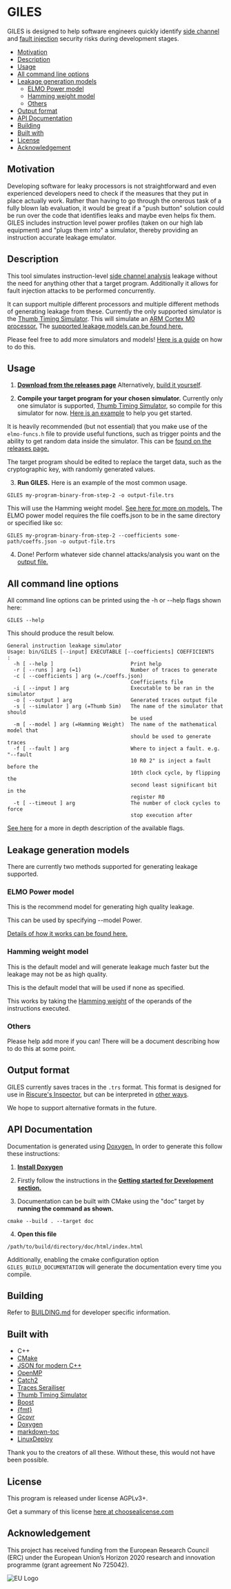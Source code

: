 # GILES

GILES is designed to help software engineers quickly identify
[side channel](https://en.wikipedia.org/wiki/Side-channel_attack) and
[fault injection](https://en.wikipedia.org/wiki/Fault_injection)
security risks during development stages.

<!-- toc -->

- [Motivation](#motivation)
- [Description](#description)
- [Usage](#usage)
- [All command line options](#all-command-line-options)
- [Leakage generation models](#leakage-generation-models)
  * [ELMO Power model](#elmo-power-model)
  * [Hamming weight model](#hamming-weight-model)
  * [Others](#others)
- [Output format](#output-format)
- [API Documentation](#api-documentation)
- [Building](#building)
- [Built with](#built-with)
- [License](#license)
- [Acknowledgement](#acknowledgement)

<!-- tocstop -->

## Motivation

Developing software for leaky processors is not straightforward and even
experienced developers need to check if the measures that they put in place 
actually work. Rather than having to go through the onerous task of a fully
blown lab evaluation, it would be great if a "push button" solution could be
run over the code that identifies leaks and maybe even helps fix them.
GILES includes instruction level power profiles
(taken on our high lab equipment) and "plugs them into" a simulator,
thereby providing an instruction accurate leakage emulator.

## Description

This tool simulates instruction-level
[side channel analysis](https://en.wikipedia.org/wiki/Side-channel_attack)
leakage without the need for anything other that a target program.
Additionally it allows for fault injection attacks to be performed concurrently.

It can support multiple different processors and multiple different methods of 
generating leakage from these.
Currently the only supported simulator is the
[Thumb Timing Simulator](https://github.com/bristol-sca/thumb-sim).
This will simulate an
[ARM Cortex M0 processor.](https://developer.arm.com/products/processors/cortex-m/cortex-m0)
The [supported leakage models can be found here.](#leakage-generation-models)

Please feel free to add more simulators and models!
[Here is a guide](Adding_Models_and_Simulators.md) on how to do this.

## Usage

1) **[Download from the releases page](https://github.com/bristol-sca/GILES/releases)**
Alternatively, [build it yourself](#building).

2) **Compile your target program for your chosen simulator.**
Currently only one simulator is supported,
[Thumb Timing Simulator](https://github.com/bristol-sca/thumb-sim),
so compile for this simulator for now.
[Here is an example](https://github.com/bristol-sca/thumb-sim/tree/master/example)
to help you get started.

It is heavily recommended (but not essential) that you make use of the
`elmo-funcs.h` file to provide useful functions, such as trigger points and the
ability to get random data inside the simulator. This can be 
[found on the releases page.](https://github.com/bristol-sca/GILES/releases)


The target program should be edited to replace the target
data, such as the cryptographic key, with randomly generated values.

3) **Run GILES.**
Here is an example of the most common usage.
```
GILES my-program-binary-from-step-2 -o output-file.trs
```
This will use the Hamming weight model.
[See here for more on models.](#leakage-generation-models)
The ELMO power model requires the file coeffs.json to be in the same directory 
or specified like so:
```
GILES my-program-binary-from-step-2 --coefficients some-path/coeffs.json -o output-file.trs
```

4) Done! Perform whatever side channel attacks/analysis you want on the
[output file.](#output-format)

## All command line options
All command line options can be printed using the -h or --help flags shown here:
```
GILES --help
```
This should produce the result below.
```
General instruction leakage simulator
Usage: bin/GILES [--input] EXECUTABLE [--coefficients] COEFFICIENTS
:
  -h [ --help ]                         Print help
  -r [ --runs ] arg (=1)                Number of traces to generate
  -c [ --coefficients ] arg (=./coeffs.json)
                                        Coefficients file
  -i [ --input ] arg                    Executable to be ran in the simulator
  -o [ --output ] arg                   Generated traces output file
  -s [ --simulator ] arg (=Thumb Sim)   The name of the simulator that should 
                                        be used
  -m [ --model ] arg (=Hamming Weight)  The name of the mathematical model that
                                        should be used to generate traces
  -f [ --fault ] arg                    Where to inject a fault. e.g. "--fault 
                                        10 R0 2" is inject a fault before the 
                                        10th clock cycle, by flipping the 
                                        second least significant bit in the 
                                        register R0
  -t [ --timeout ] arg                  The number of clock cycles to force 
                                        stop execution after
```

[See here](OPTIONS.md) for a more in depth description of the available flags.

## Leakage generation models

There are currently two methods supported for generating leakage supported.

### ELMO Power model

This is the recommend model for generating high quality leakage.

This can be used by specifying --model Power.

[Details of how it works can be found here.](https://www.usenix.org/conference/usenixsecurity17/technical-sessions/presentation/mccann)

### Hamming weight model

This is the default model and will generate leakage much faster but the
leakage may not be as high quality.

This is the default model that will be used if none as specified.

This works by taking the
[Hamming weight](https://en.wikipedia.org/wiki/Hamming_weight)
of the operands of the instructions executed.

### Others

Please help add more if you can!
There will be a document describing how to do this at some point.

## Output format

GILES currently saves traces in the `.trs` format.
This format is designed for use in
[Riscure's Inspector](https://www.riscure.com/security-tools/inspector-sca/),
but can be interpreted in
[other ways](https://github.com/Riscure/python-trsfile).

We hope to support alternative formats in the future.

## API Documentation

Documentation is generated using
[Doxygen.](http://www.doxygen.nl/) In order to generate this
follow these instructions:

1) [**Install Doxygen**](http://www.doxygen.nl/download.html)

2) Firstly follow the instructions in the
[**Getting started for Development section.**](BUILDING.md#getting-started-for-development)

3) Documentation can be built with CMake using the "doc" target by **running the
command as shown.**
```
cmake --build . --target doc
```

4) **Open this file**
```
/path/to/build/directory/doc/html/index.html
```

Additionally, enabling the cmake configuration option
`GILES_BUILD_DOCUMENTATION` will generate the documentation every
time you compile.

## Building

Refer to [BUILDING.md](BUILDING.md) for developer specific information.

## Built with

- C++
- [CMake](https://cmake.org/)
- [JSON for modern C++](https://github.com/nlohmann/json)
- [OpenMP](https://www.openmp.org)
- [Catch2](https://github.com/catchorg/Catch2)
- [Traces Serailiser](https://github.com/bristol-sca/Traces-Serialiser)
- [Thumb Timing Simulator](https://github.com/bristol-sca/thumb-sim)
- [Boost](https://www.boost.org/)
- [{fmt}](https://github.com/fmtlib/fmt)
- [Gcovr](https://gcovr.com/)
- [Doxygen](http://www.doxygen.nl/)
- [markdown-toc](https://github.com/jonschlinkert/markdown-toc)
- [LinuxDeploy](https://github.com/linuxdeploy/linuxdeploy)

Thank you to the creators of all these.
Without these, this would not have been possible.

## License
This program is released under license AGPLv3+.

Get a summary of this license
[here at choosealicense.com](https://choosealicense.com/licenses/agpl-3.0/)

## Acknowledgement
This project has received funding from the European Research Council (ERC) under the European Union’s
Horizon 2020 research and innovation programme (grant agreement No 725042).

![EU Logo](https://github.com/bristol-sca/GILES/blob/master/LOGO_ERC-FLAG_EU.jpg "ERC")
